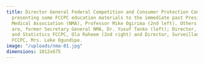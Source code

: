 ```yaml
---
title: Director General Federal Competition and Consumer Protection Commission (FCCPC) Babatunde Irukera (middle)
  presenting some FCCPC education materials to the immediate past President, Nigeria
  Medical Association (NMA), Professor Mike Ogirima (2nd left). Others in the picture
  are, former Secretary General NMA, Dr. Yusuf Tanko (left); Director, Planning Research
  and Statistics FCCPC, Ola Raheem (2nd right) and Director, Surveillance and Enforcement
  FCCPC, Mrs. Leke Ogundipe.
image: "/uploads/nma-01.jpg"
dimensions: 1012x675
---
```


